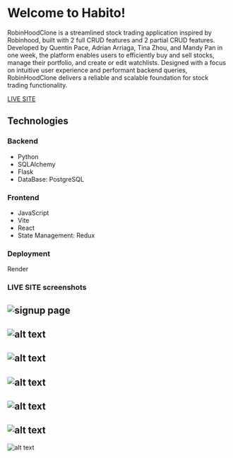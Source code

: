 # Welcome to Habito!

RobinHoodClone is a streamlined stock trading application inspired by Robinhood, built with 2 full CRUD features and 2 partial CRUD features. Developed by Quentin Pace, Adrian Arriaga, Tina Zhou, and Mandy Pan in one week, the platform enables users to efficiently buy and sell stocks, manage their portfolio, and create or edit watchlists. Designed with a focus on intuitive user experience and performant backend queries, RobinHoodClone delivers a reliable and scalable foundation for stock trading functionality.

[LIVE SITE](https://habito-lc92.onrender.com)

## Technologies

### Backend
- Python
- SQLAlchemy
- Flask
- DataBase: PostgreSQL
### Frontend
- JavaScript
- Vite
- React
-  State Management: Redux
### Deployment
Render

### LIVE SITE screenshots
![signup page](/react-vite/public/images/signup.jpg)
---
![alt text](/react-vite/public/images/home-dark.jpg)
---
![alt text](/react-vite/public/images/stock-dark.jpg)
---
![alt text](/react-vite/public/images/portfolio-dark.jpg)
---
![alt text](/react-vite/public/images/portfolio-light.jpg)
---
![alt text](/react-vite/public/images/stock-light.jpg)
---
![alt text](/react-vite/public/images/home-light.jpg)
